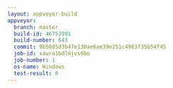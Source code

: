```yaml
---
layout: appveyor-build
appveyor:
  branch: master
  build-id: 46753991
  build-number: 643
  commit: 9b5805d3b47e130ae6ae39e251c4963f35b54f45
  job-id: xawra1bdlmjvs6bo
  job-number: 1
  os-name: Windows
  test-result: 0
---
```

